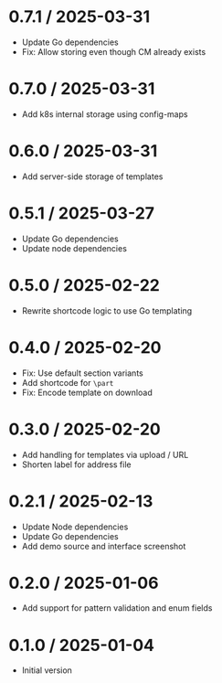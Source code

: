 # 0.7.1 / 2025-03-31

  * Update Go dependencies
  * Fix: Allow storing even though CM already exists

# 0.7.0 / 2025-03-31

  * Add k8s internal storage using config-maps

# 0.6.0 / 2025-03-31

  * Add server-side storage of templates

# 0.5.1 / 2025-03-27

  * Update Go dependencies
  * Update node dependencies

# 0.5.0 / 2025-02-22

  * Rewrite shortcode logic to use Go templating

# 0.4.0 / 2025-02-20

  * Fix: Use default section variants
  * Add shortcode for `\part`
  * Fix: Encode template on download

# 0.3.0 / 2025-02-20

  * Add handling for templates via upload / URL
  * Shorten label for address file

# 0.2.1 / 2025-02-13

  * Update Node dependencies
  * Update Go dependencies
  * Add demo source and interface screenshot

# 0.2.0 / 2025-01-06

  * Add support for pattern validation and enum fields

# 0.1.0 / 2025-01-04

  * Initial version
